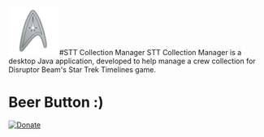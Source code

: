 ![Logo](https://github.com/augustenz/STT-Collection-Manager/blob/master/src/sttcollectionmanager/resources/logo96x96.png)
#STT Collection Manager
STT Collection Manager is a desktop Java application, developed to help manage a crew collection for Disruptor Beam's Star Trek Timelines game.

# Beer Button :)

[![Donate](https://img.shields.io/badge/Donate-PayPal-green.svg)](https://www.paypal.me/augustenz)
